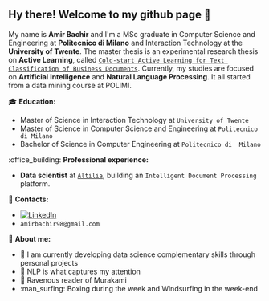 ## Hy there! Welcome to my github page 👋

My name is **Amir Bachir** and I'm a MSc graduate in Computer Science and Engineering at **Politecnico di Milano** and Interaction Technology at the **University of Twente**. The master thesis is an experimental research thesis on **Active Learning**, called [`Cold-start Active Learning for Text Classification of Business Documents`](#https://hdl.handle.net/10589/219585).
Currently, my studies are focused on **Artificial Intelligence** and **Natural Language Processing**. It all started from a data mining course at POLIMI. 

:mortar_board: **Education:**
 - Master of Science in Interaction Technology at `University of Twente`
 - Master of Science in Computer Science and Engineering at `Politecnico di Milano`
 - Bachelor of Science in Computer Engineering at `Politecnico di  Milano`

:office_building: **Professional experience:**
 - **Data scientist** at [`Altilia`](https://altilia.ai/), building an `Intelligent Document Processing` platform. 

<!-- :alembic: **Projects:** -->
 <!-- - [Master Thesis - ''](<GH link>)
 - [Project_1](https://github.com/manuelsalamino/Spotify_Top30_Analysis)
 ...

 -->


:loudspeaker: **Contacts:**
- [![LinkedIn](https://img.shields.io/badge/-LinkedIn-blue?style=flat&logo=Linkedin&logoColor=white)](https://www.linkedin.com/in/amirbachir/)
- `amirbachir98@gmail.com`


:boy: **About me:**

- 🌱 I am currently developing data science complementary skills through personal projects
- 🔭 NLP is what captures my attention
- :open_book: Ravenous reader of Murakami
- :man_surfing: Boxing during the week and Windsurfing in the week-end
<!--
**AmirBachir/AmirBachir** is a ✨ _special_ ✨ repository because its `README.md` (this file) appears on your GitHub profile.

Here are some ideas to get you started:

- 🔭 I’m currently working on ...
- 🌱 I’m currently learning ...
- 👯 I’m looking to collaborate on ...
- 🤔 I’m looking for help with ...
- 💬 Ask me about ...
- 📫 How to reach me: ...
- 😄 Pronouns: ...
- ⚡ Fun fact: ...
-->
